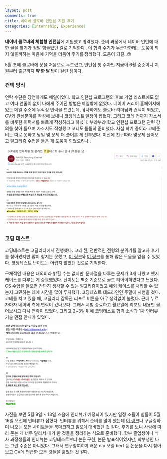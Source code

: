 ```yaml
---
layout: post
comments: true
title: 네이버 클로바 인턴십 지원 후기
categories: [Internship, Experience]
---
```


**네이버 클로바의 체험형 인턴십**에 지원했고 합격했다. 준비 과정에서 네이버 인턴에 대한 글을 찾기가 정말 힘들었던 걸로 기억한다.. 이 합격 수기가 누군가한테는 도움이 되지 않을까하는 마음에 기억을 더듬어 후기를 정리했다. 도움이 되길..:kissing_smiling_eyes:

5월 초에 클로바에 문을 처음으로 두드렸고, 인턴십 첫 주차인 지금이 6월 중순이니 지원부터 출근까지 **약 한 달 반**이 걸린 셈이다.   
   
   
        
### 컨택 방식   
연락 수단은 당연하게도 메일이었다. 학교 인턴십 프로그램의 후보 기업 리스트에도 없고 여타 연줄이 없어 나에게 주어진 방법은 메일밖에 없었다. 네이버 커리어 홈페이지에 있는 메일 주소에 무작정 연락을 드렸는데, 감사하게도 클로바 리더님과 컨택이 되었고, CV와 관심분야를 작성해 보내니 코딩테스트 일정이 잡혔다. 그리고 코테 전까지 자소서를 비롯한 이력서를 빠르게 작성하라고 하셨다. 부랴부랴 학교 인턴십 프로그램 관련 강의를 찾아 들으며 자소서도 작성했고 코테도 틈틈히 준비했다. 사실 학기 중이라 코테준비는 따로 못하고 당일 몇 문제 더 풀어본 게 전부였다. 이전에 친구따라 몇문제 풀어보고 알고리즘 수업을 들은 게 도움이 되었으려나..

![coding test noti](/assets/images/2022-06-19/coding_test_noti.jpg)
   

    
### 코딩 테스트   
코딩테스트는 코딜리티에서 진행했다. 코테 전, 전반적인 전형의 분위기를 알고자 후기를 찾아봤지만 많이 찾지는 못했고, [이 링크](https://blog.naver.com/revan2426/221899780383)와 [이 링크](https://siahn95.tistory.com/entry/%EB%84%A4%EC%9D%B4%EB%B2%84-NLP-%EC%9D%B8%ED%84%B4-%EB%A9%B4%EC%A0%91-%ED%9B%84%EA%B8%B0)를 통해 많은 도움을 얻을 수 있었다. 코딩테스트 난이도는 어렵지 않았던 것으로 기억한다.   

구체적인 내용은 대외비라 밝힐 수는 없지만, 문자열을 다루는 문제가 3개 나왔고 엣지 케이스를 다루는 게 중요했었다. 난이도는 백준 기준으로 골드 티어이하였다고 느꼈다. CS 수업을 들으면 간단히 생각할 수 있는 알고리즘이었고 예외 케이스를 처리할 수 있는지 고민하는 데에 시간을 많이 투자했다. 코딩테스트 데드라인인 주말에 시험을 쳤다. 코테를 치고 있을 때,  코딜리티 감독관 리포트 버튼을 아무 생각없이 눌렀다. 근데 누르자마자 네이버 측에 연락이 갔나보다. 그래서 시험 종료하고 월요일에 리포트 내용만 물어보시고 다시 연락이 없었다. 그리고 2~3일 뒤에 코딩테스트 합격 소식과 1차 인터뷰 기술 면접 안내가 있었다. 

![interview noti](/assets/images/2022-06-19/interview_noti.png)

사진을 보면 5월 9일 ~ 13일 즈음에 인터뷰가 예정되어 있지만 일정 조율이 힘들어 5월 16일 오전에 인터뷰가 잡혔다. 인터뷰를 위해서 준비를 많이 했는데 [이 링크](https://gmlwjd9405.github.io/tags.html#%EB%A9%B4%EC%A0%91)나 구글링하며 나오는 모든 사이트들을 북마크하고 읽으며 대비했던 것 같다. 후기를 보니 사람에 따라 묻는 게 너무 달라서 내가 한 것들을 정리하는 식으로 준비했다. 학부 졸업생이나 석사 과정생들의 인터뷰는 코딩테스트부터 논문 구현, 논문 발표식이었지만, 학부생인 나는 그런 수준은 아니었다. 그래서 연구참여하며 배운 nlp 모델 bert 등 논문을 다시 찾아보고 CV에 언급한 모든 것들을 훑었던 것 같다.    